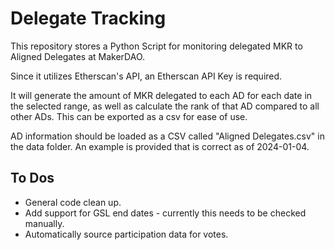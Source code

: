 # Delegate Tracking

This repository stores a Python Script for monitoring delegated MKR to Aligned Delegates at MakerDAO.

Since it utilizes Etherscan's API, an Etherscan API Key is required.

It will generate the amount of MKR delegated to each AD for each date in the selected range, as well as calculate the rank of that AD compared to all other ADs. This can be exported as a csv for ease of use.

AD information should be loaded as a CSV called "Aligned Delegates.csv" in the data folder. An example is provided that is correct as of 2024-01-04.

## To Dos

* General code clean up.
* Add support for GSL end dates - currently this needs to be checked manually.
* Automatically source participation data for votes.
